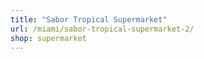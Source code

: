 ```yaml
---
title: "Sabor Tropical Supermarket"
url: /miami/sabor-tropical-supermarket-2/
shop: supermarket
---
```

